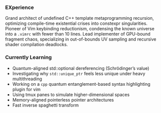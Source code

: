 ### EXperience
Grand architect of undefined C++ template metaprogramming recursion, optimizing compile-time existential crises into constexpr singularities.
Pioneer of Vim keybinding reductionism, condensing the known universe into a `.vimrc` with fewer than 10 lines.
Lead implementer of GPU-bound fragment chaos, specializing in out-of-bounds UV sampling and recursive shader compilation deadlocks.

### Currently Learning
- Quantum-aligned std::optional dereferencing (Schrödinger’s value)
- Investigating why `std::unique_ptr` feels less unique under heavy multithreading
- Working on a `cpp` quantum entanglement-based syntax highlighting plugin for vim
- Using tmux panes to simulate higher-dimensional spaces
- Memory-aligned pointerless pointer architectures
- Fast inverse spaghetti transform

